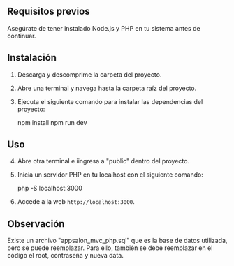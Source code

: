 ## Requisitos previos

Asegúrate de tener instalado Node.js y PHP en tu sistema antes de continuar.

## Instalación

1. Descarga y descomprime la carpeta del proyecto.

2. Abre una terminal y navega hasta la carpeta raíz del proyecto.

3. Ejecuta el siguiente comando para instalar las dependencias del proyecto:

   npm install
   npm run dev

## Uso

4. Abre otra terminal e iingresa a "public" dentro del proyecto.

5. Inicia un servidor PHP en tu localhost con el siguiente comando:

   php -S localhost:3000

6. Accede a la web  `http://localhost:3000`.

## Observación

Existe un archivo "appsalon_mvc_php.sql" que es la base de datos utilizada, pero se puede reemplazar. Para ello, también se debe reemplazar en el código el root, contraseña y nueva data.


